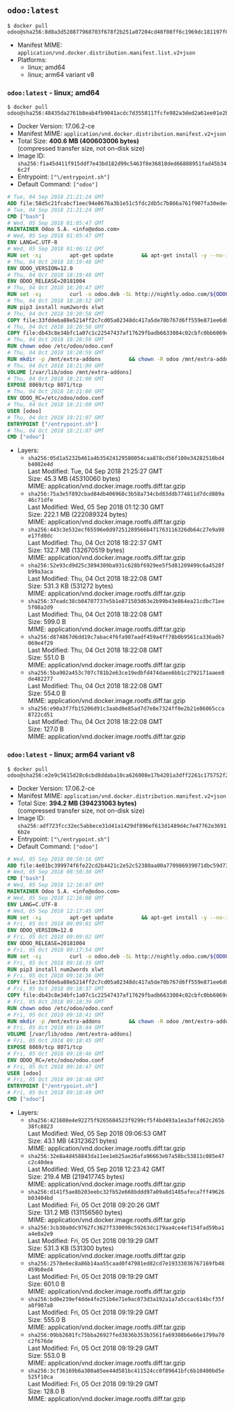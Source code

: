 ## `odoo:latest`

```console
$ docker pull odoo@sha256:8d8a3d528877968703f678f2b251a07204cd48f08ff6c1969dc181197f0ce78d
```

-	Manifest MIME: `application/vnd.docker.distribution.manifest.list.v2+json`
-	Platforms:
	-	linux; amd64
	-	linux; arm64 variant v8

### `odoo:latest` - linux; amd64

```console
$ docker pull odoo@sha256:48435da2761b8eab4fb9041acdc7d3558117fcfe982a3ded2a61ee01e2b0351b
```

-	Docker Version: 17.06.2-ce
-	Manifest MIME: `application/vnd.docker.distribution.manifest.v2+json`
-	Total Size: **400.6 MB (400603006 bytes)**  
	(compressed transfer size, not on-disk size)
-	Image ID: `sha256:f1a45d411f915ddf7e43bd182d99c5463f8e36818ded66888951fad45b346c2f`
-	Entrypoint: `["\/entrypoint.sh"]`
-	Default Command: `["odoo"]`

```dockerfile
# Tue, 04 Sep 2018 21:21:24 GMT
ADD file:58d5c21fcabcf1eec94e8676a3b1e51c5fdc2db5c7b866a761f907fa30ede4d8 in / 
# Tue, 04 Sep 2018 21:21:24 GMT
CMD ["bash"]
# Wed, 05 Sep 2018 01:05:47 GMT
MAINTAINER Odoo S.A. <info@odoo.com>
# Wed, 05 Sep 2018 01:05:47 GMT
ENV LANG=C.UTF-8
# Wed, 05 Sep 2018 01:06:12 GMT
RUN set -x;         apt-get update         && apt-get install -y --no-install-recommends             ca-certificates             curl             node-less             python3-pip             python3-setuptools             python3-renderpm             libssl1.0-dev             xz-utils             python3-watchdog         && curl -o wkhtmltox.tar.xz -SL https://github.com/wkhtmltopdf/wkhtmltopdf/releases/download/0.12.4/wkhtmltox-0.12.4_linux-generic-amd64.tar.xz         && echo '3f923f425d345940089e44c1466f6408b9619562 wkhtmltox.tar.xz' | sha1sum -c -         && tar xvf wkhtmltox.tar.xz         && cp wkhtmltox/lib/* /usr/local/lib/         && cp wkhtmltox/bin/* /usr/local/bin/         && cp -r wkhtmltox/share/man/man1 /usr/local/share/man/
# Thu, 04 Oct 2018 18:19:48 GMT
ENV ODOO_VERSION=12.0
# Thu, 04 Oct 2018 18:19:48 GMT
ENV ODOO_RELEASE=20181004
# Thu, 04 Oct 2018 18:20:47 GMT
RUN set -x;         curl -o odoo.deb -SL http://nightly.odoo.com/${ODOO_VERSION}/nightly/deb/odoo_${ODOO_VERSION}.${ODOO_RELEASE}_all.deb         && echo '3c8718416df355bc823a0c1cb4af6b8141183a3b odoo.deb' | sha1sum -c -         && dpkg --force-depends -i odoo.deb         && apt-get update         && apt-get -y install -f --no-install-recommends         && rm -rf /var/lib/apt/lists/* odoo.deb
# Thu, 04 Oct 2018 18:20:52 GMT
RUN pip3 install num2words xlwt
# Thu, 04 Oct 2018 18:20:58 GMT
COPY file:33fddeba88e5214ff2c7cd05a02348dc417a5de70b767d6ff559e871ee6d046a in / 
# Thu, 04 Oct 2018 18:20:58 GMT
COPY file:db43c8e34bfc1a07c1c22547437af17629fbadb6633084c02cbfc0bb6069c9fd in /etc/odoo/ 
# Thu, 04 Oct 2018 18:20:59 GMT
RUN chown odoo /etc/odoo/odoo.conf
# Thu, 04 Oct 2018 18:20:59 GMT
RUN mkdir -p /mnt/extra-addons         && chown -R odoo /mnt/extra-addons
# Thu, 04 Oct 2018 18:21:00 GMT
VOLUME [/var/lib/odoo /mnt/extra-addons]
# Thu, 04 Oct 2018 18:21:00 GMT
EXPOSE 8069/tcp 8071/tcp
# Thu, 04 Oct 2018 18:21:00 GMT
ENV ODOO_RC=/etc/odoo/odoo.conf
# Thu, 04 Oct 2018 18:21:00 GMT
USER [odoo]
# Thu, 04 Oct 2018 18:21:07 GMT
ENTRYPOINT ["/entrypoint.sh"]
# Thu, 04 Oct 2018 18:21:07 GMT
CMD ["odoo"]
```

-	Layers:
	-	`sha256:05d1a5232b461a4b35424129580054caa878cd56f100e34282510bd4b4082e4d`  
		Last Modified: Tue, 04 Sep 2018 21:25:27 GMT  
		Size: 45.3 MB (45310060 bytes)  
		MIME: application/vnd.docker.image.rootfs.diff.tar.gzip
	-	`sha256:75a3e5f892cbad84db406968c3b58a734cbd83ddb774811d7dcd889a46c71dfe`  
		Last Modified: Wed, 05 Sep 2018 01:12:30 GMT  
		Size: 222.1 MB (222089324 bytes)  
		MIME: application/vnd.docker.image.rootfs.diff.tar.gzip
	-	`sha256:443c3e532ecf65596e0d97251289566b471763116326db64c27e9a98e17fd0dc`  
		Last Modified: Thu, 04 Oct 2018 18:22:37 GMT  
		Size: 132.7 MB (132670519 bytes)  
		MIME: application/vnd.docker.image.rootfs.diff.tar.gzip
	-	`sha256:52e93cd9d25c3894309ba931c628bf6929ee5f5d81209499c6a4528fb99a3aca`  
		Last Modified: Thu, 04 Oct 2018 18:22:08 GMT  
		Size: 531.3 KB (531272 bytes)  
		MIME: application/vnd.docker.image.rootfs.diff.tar.gzip
	-	`sha256:37eadc38cb04707737e5b1e871503d63e2b99b43e864ea21cdbc71ee5f08a2d9`  
		Last Modified: Thu, 04 Oct 2018 18:22:08 GMT  
		Size: 599.0 B  
		MIME: application/vnd.docker.image.rootfs.diff.tar.gzip
	-	`sha256:d874867d6dd19c7abac4f6fa907aadf459a4ff78b0b9561ca336adb7069e4f29`  
		Last Modified: Thu, 04 Oct 2018 18:22:08 GMT  
		Size: 551.0 B  
		MIME: application/vnd.docker.image.rootfs.diff.tar.gzip
	-	`sha256:5ba902a453c707c781b2e63ce19edbfd474daee6bb1c2792171aaee8de482277`  
		Last Modified: Thu, 04 Oct 2018 18:22:08 GMT  
		Size: 554.0 B  
		MIME: application/vnd.docker.image.rootfs.diff.tar.gzip
	-	`sha256:e90a3f7fb15206d91c3aabd0e85ad7d7e8e7324ff0e2b21e86065cca8722cd51`  
		Last Modified: Thu, 04 Oct 2018 18:22:08 GMT  
		Size: 127.0 B  
		MIME: application/vnd.docker.image.rootfs.diff.tar.gzip

### `odoo:latest` - linux; arm64 variant v8

```console
$ docker pull odoo@sha256:e2e9c5615d28c6cbd8ddaba10ca626008e17b4201a3dff2261c175752f24cfb5
```

-	Docker Version: 17.06.2-ce
-	Manifest MIME: `application/vnd.docker.distribution.manifest.v2+json`
-	Total Size: **394.2 MB (394231063 bytes)**  
	(compressed transfer size, not on-disk size)
-	Image ID: `sha256:adf723fcc32ec5abbece31d41a1429df896ef613d1489d4c7e47762e36916b2e`
-	Entrypoint: `["\/entrypoint.sh"]`
-	Default Command: `["odoo"]`

```dockerfile
# Wed, 05 Sep 2018 08:50:16 GMT
ADD file:4e01bc399974f6fe22cd2b4421c2e52c52380aa00a770986939071dbc59d734e in / 
# Wed, 05 Sep 2018 08:50:30 GMT
CMD ["bash"]
# Wed, 05 Sep 2018 12:16:07 GMT
MAINTAINER Odoo S.A. <info@odoo.com>
# Wed, 05 Sep 2018 12:16:08 GMT
ENV LANG=C.UTF-8
# Wed, 05 Sep 2018 12:17:45 GMT
RUN set -x;         apt-get update         && apt-get install -y --no-install-recommends             ca-certificates             curl             node-less             python3-pip             python3-setuptools             python3-renderpm             libssl1.0-dev             xz-utils             python3-watchdog         && curl -o wkhtmltox.tar.xz -SL https://github.com/wkhtmltopdf/wkhtmltopdf/releases/download/0.12.4/wkhtmltox-0.12.4_linux-generic-amd64.tar.xz         && echo '3f923f425d345940089e44c1466f6408b9619562 wkhtmltox.tar.xz' | sha1sum -c -         && tar xvf wkhtmltox.tar.xz         && cp wkhtmltox/lib/* /usr/local/lib/         && cp wkhtmltox/bin/* /usr/local/bin/         && cp -r wkhtmltox/share/man/man1 /usr/local/share/man/
# Fri, 05 Oct 2018 09:09:01 GMT
ENV ODOO_VERSION=12.0
# Fri, 05 Oct 2018 09:09:02 GMT
ENV ODOO_RELEASE=20181004
# Fri, 05 Oct 2018 09:17:54 GMT
RUN set -x;         curl -o odoo.deb -SL http://nightly.odoo.com/${ODOO_VERSION}/nightly/deb/odoo_${ODOO_VERSION}.${ODOO_RELEASE}_all.deb         && echo '3c8718416df355bc823a0c1cb4af6b8141183a3b odoo.deb' | sha1sum -c -         && dpkg --force-depends -i odoo.deb         && apt-get update         && apt-get -y install -f --no-install-recommends         && rm -rf /var/lib/apt/lists/* odoo.deb
# Fri, 05 Oct 2018 09:18:35 GMT
RUN pip3 install num2words xlwt
# Fri, 05 Oct 2018 09:18:36 GMT
COPY file:33fddeba88e5214ff2c7cd05a02348dc417a5de70b767d6ff559e871ee6d046a in / 
# Fri, 05 Oct 2018 09:18:37 GMT
COPY file:db43c8e34bfc1a07c1c22547437af17629fbadb6633084c02cbfc0bb6069c9fd in /etc/odoo/ 
# Fri, 05 Oct 2018 09:18:39 GMT
RUN chown odoo /etc/odoo/odoo.conf
# Fri, 05 Oct 2018 09:18:41 GMT
RUN mkdir -p /mnt/extra-addons         && chown -R odoo /mnt/extra-addons
# Fri, 05 Oct 2018 09:18:44 GMT
VOLUME [/var/lib/odoo /mnt/extra-addons]
# Fri, 05 Oct 2018 09:18:45 GMT
EXPOSE 8069/tcp 8071/tcp
# Fri, 05 Oct 2018 09:18:46 GMT
ENV ODOO_RC=/etc/odoo/odoo.conf
# Fri, 05 Oct 2018 09:18:47 GMT
USER [odoo]
# Fri, 05 Oct 2018 09:18:48 GMT
ENTRYPOINT ["/entrypoint.sh"]
# Fri, 05 Oct 2018 09:18:49 GMT
CMD ["odoo"]
```

-	Layers:
	-	`sha256:421608e4e92275f9265604523f9299cf5f4bd493a1ea3affd62c265b38fc8823`  
		Last Modified: Wed, 05 Sep 2018 09:06:53 GMT  
		Size: 43.1 MB (43123621 bytes)  
		MIME: application/vnd.docker.image.rootfs.diff.tar.gzip
	-	`sha256:32e8a4d458843da11ee1eb25ae26afa96663eb7a58bc53811c085e47c2c40dea`  
		Last Modified: Wed, 05 Sep 2018 12:23:42 GMT  
		Size: 219.4 MB (219417745 bytes)  
		MIME: application/vnd.docker.image.rootfs.diff.tar.gzip
	-	`sha256:d141f5ae8b203eebc32fb52e668bddd97a09a8d1485afeca7ff49626b03404bd`  
		Last Modified: Fri, 05 Oct 2018 09:20:26 GMT  
		Size: 131.2 MB (131156560 bytes)  
		MIME: application/vnd.docker.image.rootfs.diff.tar.gzip
	-	`sha256:3cb30a0dc9762fc3627f330098c59263dc179aa4ce4ef154fad59ba1a4e8a2e9`  
		Last Modified: Fri, 05 Oct 2018 09:19:29 GMT  
		Size: 531.3 KB (531300 bytes)  
		MIME: application/vnd.docker.image.rootfs.diff.tar.gzip
	-	`sha256:2578e6ec8a86b14aa55caad0f47981ed82cd7e19333036767169fb48459b0ed4`  
		Last Modified: Fri, 05 Oct 2018 09:19:29 GMT  
		Size: 601.0 B  
		MIME: application/vnd.docker.image.rootfs.diff.tar.gzip
	-	`sha256:bd0e239ef4dde4fe251b6e71e9ac073d3a192a1a7a5ccac614bcf35fa8f907a8`  
		Last Modified: Fri, 05 Oct 2018 09:19:29 GMT  
		Size: 555.0 B  
		MIME: application/vnd.docker.image.rootfs.diff.tar.gzip
	-	`sha256:09bb2601fc75bba26927fed3836b353b3561fa69308b6e66e1799a70c2f676de`  
		Last Modified: Fri, 05 Oct 2018 09:19:29 GMT  
		Size: 553.0 B  
		MIME: application/vnd.docker.image.rootfs.diff.tar.gzip
	-	`sha256:3cf36169b6a300a85ee44d581bc411524cc0f89641bfc6b10400bd5e525f10ca`  
		Last Modified: Fri, 05 Oct 2018 09:19:29 GMT  
		Size: 128.0 B  
		MIME: application/vnd.docker.image.rootfs.diff.tar.gzip
